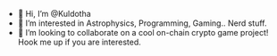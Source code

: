 - 👋 Hi, I’m @Kuldotha
- 👀 I’m interested in Astrophysics, Programming, Gaming.. Nerd stuff.
- 💞️ I’m looking to collaborate on a cool on-chain crypto game project! Hook me up if you are interested.

<!---
Kuldotha/Kuldotha is a ✨ special ✨ repository because its `README.md` (this file) appears on your GitHub profile.
You can click the Preview link to take a look at your changes.
--->
